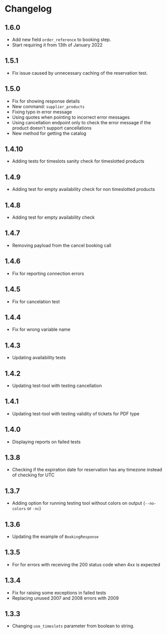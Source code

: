 # Changelog

## 1.6.0

- Add new field `order_reference` to booking step.
- Start requiring it from 13th of January 2022

## 1.5.1

- Fix issue caused by unnecessary caching of the reservation test. 

## 1.5.0

- Fix for showing response details
- New command: `supplier_products`
- Fixing typo in error message
- Using quotes when pointing to incorrect error messages
- Using cancellation endpoint only to check the error message if the product doesn't support cancellations
- New method for getting the catalog

## 1.4.10

- Adding tests for timeslots sanity check for timeslotted products

## 1.4.9

- Adding test for empty availability check for non timeslotted products

## 1.4.8

- Adding test for empty availability check

## 1.4.7

- Removing payload from the cancel booking call

## 1.4.6

- Fix for reporting connection errors

## 1.4.5

- Fix for cancelation test

## 1.4.4

- Fix for wrong variable name

## 1.4.3

- Updating availability tests

## 1.4.2

- Updating test-tool with testing cancellation

## 1.4.1

- Updating test-tool with testing validity of tickets for PDF type

## 1.4.0

- Displaying reports on failed tests

## 1.3.8

- Checking if the expiration date for reservation has any timezone instead of checking for UTC

## 1.3.7

- Adding option for running testing tool without colors on output (`--no-colors` or `-nc`)

## 1.3.6

- Updating the example of `BookingResponse`

## 1.3.5

- For for errors with receiving the 200 status code when 4xx is expected

## 1.3.4

- Fix for raising some exceptions in failed tests
- Replacing unused 2007 and 2008 errors with 2009

## 1.3.3

- Changing `use_timeslots` parameter from boolean to string.
